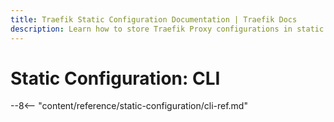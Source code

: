 ```yaml
---
title: Traefik Static Configuration Documentation | Traefik Docs
description: Learn how to store Traefik Proxy configurations in static files. Read the technical documentation.
---
```


# Static Configuration: CLI

--8<-- "content/reference/static-configuration/cli-ref.md"

